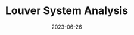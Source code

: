 ---
layout: default
title: Louver System Analysis
modal-id: 8
date: 2023-06-26
img: Louver1.png
img_cap: SolidWorks Model of the IST Louver System
img1: Louver3.jpg
img1_cap: The IST Louver System
img2: Louver2.png
img2_cap: Simulation of Gravity on the Louver Assembly
alt: image-alt
Repolink: 
link: 
project-date: Fall 23
client: Design and Analysis of Machine Components (EML 4500)
category: Mechanical Engineering
description: "&nbsp;&nbsp;&nbsp;&nbsp;For our Design and Analysis of Machine Components course final project, we decided to do a failure analysis on the iconic Florida Polytechnic University Louver System. Using information from the Florida Poly facilities team and Atlantic Hydrulits, we modeled the system for the case of the longest Louver."

outcome: "&nbsp;&nbsp;&nbsp;&nbsp;We started by analyzing the longest louver. For the hand calculations, it was assumed to be a 61.8-inch-long aluminum alloy cylinder with a thickness of 0.75 inches. The louver was analyzed under static loading conditions at a 58 m/s wind gust, equivalent to a category 3 hurricane, which is not uncommon in this part of Florida. Calculating the maximum shear and distortion energy, the factors of safety (FOS) are found to be 8.28 and 9.55, respectively.
<br><br>
&nbsp;&nbsp;&nbsp;&nbsp;Using ANSYS, the entire system was analyzed under static loading of just weight and a category three hurricane. Under gravity alone at a horizontal position, the minimum safety factor (MSS FOS) is 4.93. In the case of a Category 3 hurricane wind gust, the system will fail with a maximum equivalent stress of around 630 MPa in the structural steel fulcrum bracket, exceeding the yield strength of structural steel. Running the simulation for all wind speeds and plotting them shows that the louver can remain open until around 80 miles per hour gusts.
<br><br>
&nbsp;&nbsp;&nbsp;&nbsp;The analysis of a bracket and pin system involves dynamic loading analysis and fatigue methods to estimate factors such as the factor of safety, lifecycle span, and fatigue strength. The materials and dimensions are specified for a bracket and pin made of 1018 carbon steel. Stress calculations are conducted under normal and extreme weather conditions.
<br><br>
&nbsp;&nbsp;&nbsp;&nbsp;Under normal conditions, using the spherical contact stress method, the bracket experiences a force of 233452.4 N. The calculated half-width (b) is 0.567 cm. The principal stresses at a specific location are σ1 = -0.13 MPa, σ2 = -0.73 MPa, σ3 = -0.77 MPa, and maximum shear stress (τmax) is 0.32 MPa. The rotary test specimen indicates a fatigue factor of safety suggesting infinite life.
<br><br>
&nbsp;&nbsp;&nbsp;&nbsp;Under hurricane force winds, considering the fluctuating load, the equivalent alternating force (σar) is calculated as 15.7 MPa. Despite the increased force, the analysis still suggests infinite life due to the distribution of load among four bracket pieces contacting the pin. This results in low total contact stresses, confirming the mechanical soundness of the bracket and pin system under both normal and extreme loading conditions.
<br><br>
&nbsp;&nbsp;&nbsp;&nbsp;The project served as a great application of knowledge learned in both the Design and Analysis of Machine Components and Finite Element Analysis. It aimed to understand, analyze, and verify mechanical components and systems."
teammates: Pedro Osorio
---